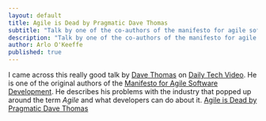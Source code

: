 ```yaml
---
layout: default
title: Agile is Dead by Pragmatic Dave Thomas
subtitle: "Talk by one of the co-authors of the manifesto for agile software development on his problems with Agile as an industry."
description: "Talk by one of the co-authors of the manifesto for agile software development on his problems with Agile as an industry."
author: Arlo O'Keeffe
published: true
---
```


I came across this really good talk by [Dave Thomas](http://pragdave.me/) on [Daily Tech Video](http://dailytechvideo.com/). He is one of the original authors of the [Manifesto for Agile Software Development](http://www.agilemanifesto.org/). He describes his problems with the industry that popped up around the term *Agile* and what developers can do about it. [Agile is Dead by Pragmatic Dave Thomas](https://www.youtube.com/watch?v=a-BOSpxYJ9M)
